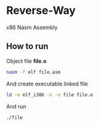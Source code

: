 # Reverse-Way
x86 Nasm Assembly

## How to run
Object file **file.o**
```bash
nasm -f elf file.asm
```
And create executable linked file
```bash
ld -m elf_i386 -s -o file file.o
```
And run
```bash
./file
```
